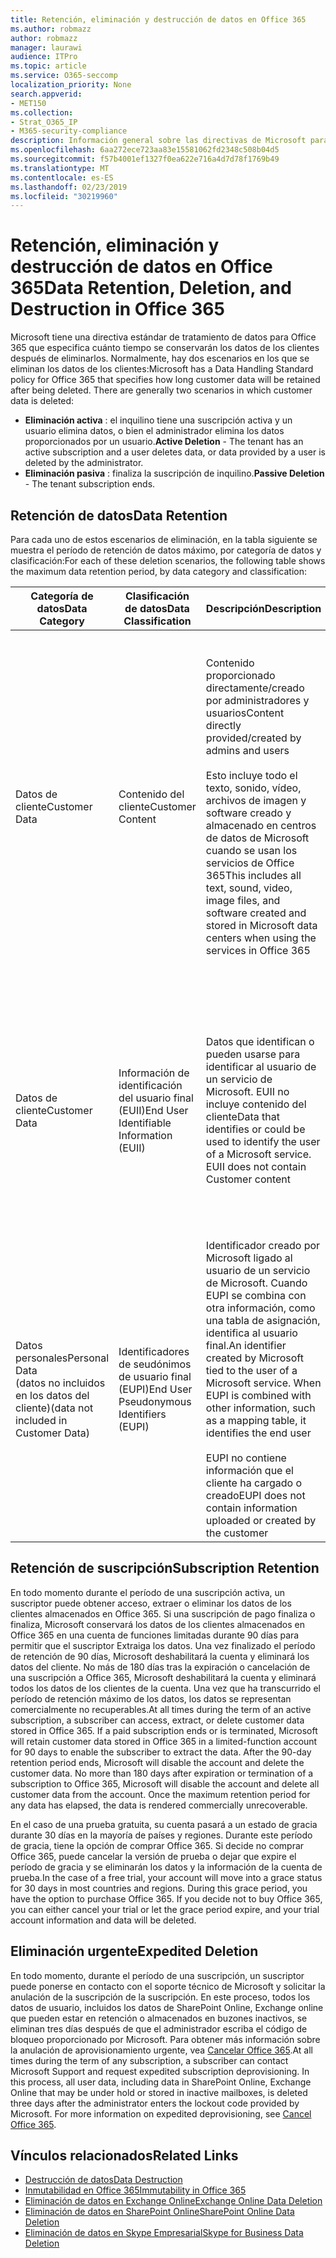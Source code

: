 ```yaml
---
title: Retención, eliminación y destrucción de datos en Office 365
ms.author: robmazz
author: robmazz
manager: laurawi
audience: ITPro
ms.topic: article
ms.service: O365-seccomp
localization_priority: None
search.appverid:
- MET150
ms.collection:
- Strat_O365_IP
- M365-security-compliance
description: Información general sobre las directivas de Microsoft para Office 365 relacionadas con la retención, eliminación y destrucción de datos.
ms.openlocfilehash: 6aa272ece723aa83e15581062fd2348c508b04d5
ms.sourcegitcommit: f57b4001ef1327f0ea622e716a4d7d78f1769b49
ms.translationtype: MT
ms.contentlocale: es-ES
ms.lasthandoff: 02/23/2019
ms.locfileid: "30219960"
---
```

# <a name="data-retention-deletion-and-destruction-in-office-365"></a><span data-ttu-id="6061b-103">Retención, eliminación y destrucción de datos en Office 365</span><span class="sxs-lookup"><span data-stu-id="6061b-103">Data Retention, Deletion, and Destruction in Office 365</span></span>

<span data-ttu-id="6061b-p101">Microsoft tiene una directiva estándar de tratamiento de datos para Office 365 que especifica cuánto tiempo se conservarán los datos de los clientes después de eliminarlos. Normalmente, hay dos escenarios en los que se eliminan los datos de los clientes:</span><span class="sxs-lookup"><span data-stu-id="6061b-p101">Microsoft has a Data Handling Standard policy for Office 365 that specifies how long customer data will be retained after being deleted. There are generally two scenarios in which customer data is deleted:</span></span>

- <span data-ttu-id="6061b-106">**Eliminación activa** : el inquilino tiene una suscripción activa y un usuario elimina datos, o bien el administrador elimina los datos proporcionados por un usuario.</span><span class="sxs-lookup"><span data-stu-id="6061b-106">**Active Deletion** - The tenant has an active subscription and a user deletes data, or data provided by a user is deleted by the administrator.</span></span>
- <span data-ttu-id="6061b-107">**Eliminación pasiva** : finaliza la suscripción de inquilino.</span><span class="sxs-lookup"><span data-stu-id="6061b-107">**Passive Deletion** - The tenant subscription ends.</span></span>

## <a name="data-retention"></a><span data-ttu-id="6061b-108">Retención de datos</span><span class="sxs-lookup"><span data-stu-id="6061b-108">Data Retention</span></span>

<span data-ttu-id="6061b-109">Para cada uno de estos escenarios de eliminación, en la tabla siguiente se muestra el período de retención de datos máximo, por categoría de datos y clasificación:</span><span class="sxs-lookup"><span data-stu-id="6061b-109">For each of these deletion scenarios, the following table shows the maximum data retention period, by data category and classification:</span></span>

| <span data-ttu-id="6061b-110">Categoría de datos</span><span class="sxs-lookup"><span data-stu-id="6061b-110">Data Category</span></span> | <span data-ttu-id="6061b-111">Clasificación de datos</span><span class="sxs-lookup"><span data-stu-id="6061b-111">Data Classification</span></span> | <span data-ttu-id="6061b-112">Descripción</span><span class="sxs-lookup"><span data-stu-id="6061b-112">Description</span></span> | <span data-ttu-id="6061b-113">Ejemplos</span><span class="sxs-lookup"><span data-stu-id="6061b-113">Examples</span></span> | <span data-ttu-id="6061b-114">Período de retención</span><span class="sxs-lookup"><span data-stu-id="6061b-114">Retention Period</span></span> |
|-----------------|-----------------|-----------------|----------------------------------|-------------------------------|
| <span data-ttu-id="6061b-115">Datos de cliente</span><span class="sxs-lookup"><span data-stu-id="6061b-115">Customer Data</span></span> | <span data-ttu-id="6061b-116">Contenido del cliente</span><span class="sxs-lookup"><span data-stu-id="6061b-116">Customer Content</span></span>| <span data-ttu-id="6061b-117">Contenido proporcionado directamente/creado por administradores y usuarios</span><span class="sxs-lookup"><span data-stu-id="6061b-117">Content directly provided/created by admins and users</span></span> <br><br> <span data-ttu-id="6061b-118">Esto incluye todo el texto, sonido, vídeo, archivos de imagen y software creado y almacenado en centros de datos de Microsoft cuando se usan los servicios de Office 365</span><span class="sxs-lookup"><span data-stu-id="6061b-118">This includes all text, sound, video, image files, and software created and stored in Microsoft data centers when using the services in Office 365</span></span> | <span data-ttu-id="6061b-119">Algunos ejemplos de las aplicaciones de Office 365 más usadas que permiten a los usuarios crear datos son Word, Excel, PowerPoint, Outlook y OneNote</span><span class="sxs-lookup"><span data-stu-id="6061b-119">Examples of the most commonly used Office 365 applications which allow users to author data include Word, Excel, PowerPoint, Outlook and OneNote</span></span> <br><br> <span data-ttu-id="6061b-120">El contenido del cliente también incluye secretos de propiedad del cliente o proporcionados (contraseñas, certificados, claves de cifrado, claves de almacenamiento)</span><span class="sxs-lookup"><span data-stu-id="6061b-120">Customer content also includes customer-owned/provided secrets (passwords, certificates, encryption keys, storage keys)</span></span> | <span data-ttu-id="6061b-121">**Escenario de eliminación activa:** como máximo 30 días</span><span class="sxs-lookup"><span data-stu-id="6061b-121">**Active Deletion Scenario:** at most 30 days</span></span> <br><br> <span data-ttu-id="6061b-122">**Escenario de eliminación pasiva:** como máximo 180 días</span><span class="sxs-lookup"><span data-stu-id="6061b-122">**Passive Deletion Scenario:** at most 180 days</span></span> |
| <span data-ttu-id="6061b-123">Datos de cliente</span><span class="sxs-lookup"><span data-stu-id="6061b-123">Customer Data</span></span> | <span data-ttu-id="6061b-124">Información de identificación del usuario final (EUII)</span><span class="sxs-lookup"><span data-stu-id="6061b-124">End User Identifiable Information (EUII)</span></span> | <span data-ttu-id="6061b-p102">Datos que identifican o pueden usarse para identificar al usuario de un servicio de Microsoft. EUII no incluye contenido del cliente</span><span class="sxs-lookup"><span data-stu-id="6061b-p102">Data that identifies or could be used to identify the user of a Microsoft service. EUII does not contain Customer content</span></span> | <span data-ttu-id="6061b-127">Nombre de usuario o nombre para mostrar (Dominio\nombre de usuario)</span><span class="sxs-lookup"><span data-stu-id="6061b-127">User name or display name (DOMAIN\UserName)</span></span> <br><br> <span data-ttu-id="6061b-128">Nombre principal de usuario (nombre @ dominio)</span><span class="sxs-lookup"><span data-stu-id="6061b-128">User principal name (name@domain)</span></span> <br><br>  <span data-ttu-id="6061b-129">Direcciones IP específicas del usuario</span><span class="sxs-lookup"><span data-stu-id="6061b-129">User-specific IP addresses</span></span> | <span data-ttu-id="6061b-130">**Escenario de eliminación activa:** como máximo de 180 días (solo una acción de administrador de inquilinos)</span><span class="sxs-lookup"><span data-stu-id="6061b-130">**Active Deletion Scenario:** at most 180 days (only a tenant administrator action)</span></span> <br><br> <span data-ttu-id="6061b-131">**Escenario de eliminación pasiva:** como máximo 180 días</span><span class="sxs-lookup"><span data-stu-id="6061b-131">**Passive Deletion Scenario:** at most 180 days</span></span> |
| <span data-ttu-id="6061b-132">Datos personales</span><span class="sxs-lookup"><span data-stu-id="6061b-132">Personal Data</span></span> <br> <span data-ttu-id="6061b-133">(datos no incluidos en los datos del cliente)</span><span class="sxs-lookup"><span data-stu-id="6061b-133">(data not included in Customer Data)</span></span> | <span data-ttu-id="6061b-134">Identificadores de seudónimos de usuario final (EUPI)</span><span class="sxs-lookup"><span data-stu-id="6061b-134">End User Pseudonymous Identifiers (EUPI)</span></span> | <span data-ttu-id="6061b-p103">Identificador creado por Microsoft ligado al usuario de un servicio de Microsoft. Cuando EUPI se combina con otra información, como una tabla de asignación, identifica al usuario final.</span><span class="sxs-lookup"><span data-stu-id="6061b-p103">An identifier created by Microsoft tied to the user of a Microsoft service. When EUPI is combined with other information, such as a mapping table, it identifies the end user</span></span> <br><br> <span data-ttu-id="6061b-137">EUPI no contiene información que el cliente ha cargado o creado</span><span class="sxs-lookup"><span data-stu-id="6061b-137">EUPI does not contain information uploaded or created by the customer</span></span> | <span data-ttu-id="6061b-138">GUID de usuario, PUIDs o SID</span><span class="sxs-lookup"><span data-stu-id="6061b-138">User GUIDs, PUIDs, or SIDs</span></span> <br><br> <span data-ttu-id="6061b-139">Identificadores de sesión</span><span class="sxs-lookup"><span data-stu-id="6061b-139">Session IDs</span></span> | <span data-ttu-id="6061b-140">**Escenario de eliminación activa:** como máximo 30 días</span><span class="sxs-lookup"><span data-stu-id="6061b-140">**Active Deletion Scenario:** at most 30 days</span></span> <br><br> <span data-ttu-id="6061b-141">**Escenario de eliminación pasiva:** como máximo 180 días</span><span class="sxs-lookup"><span data-stu-id="6061b-141">**Passive Deletion Scenario:** at most 180 days</span></span> |

## <a name="subscription-retention"></a><span data-ttu-id="6061b-142">Retención de suscripción</span><span class="sxs-lookup"><span data-stu-id="6061b-142">Subscription Retention</span></span>

<span data-ttu-id="6061b-p104">En todo momento durante el período de una suscripción activa, un suscriptor puede obtener acceso, extraer o eliminar los datos de los clientes almacenados en Office 365. Si una suscripción de pago finaliza o finaliza, Microsoft conservará los datos de los clientes almacenados en Office 365 en una cuenta de funciones limitadas durante 90 días para permitir que el suscriptor Extraiga los datos. Una vez finalizado el período de retención de 90 días, Microsoft deshabilitará la cuenta y eliminará los datos del cliente. No más de 180 días tras la expiración o cancelación de una suscripción a Office 365, Microsoft deshabilitará la cuenta y eliminará todos los datos de los clientes de la cuenta. Una vez que ha transcurrido el período de retención máximo de los datos, los datos se representan comercialmente no recuperables.</span><span class="sxs-lookup"><span data-stu-id="6061b-p104">At all times during the term of an active subscription, a subscriber can access, extract, or delete customer data stored in Office 365. If a paid subscription ends or is terminated, Microsoft will retain customer data stored in Office 365 in a limited-function account for 90 days to enable the subscriber to extract the data. After the 90-day retention period ends, Microsoft will disable the account and delete the customer data. No more than 180 days after expiration or termination of a subscription to Office 365, Microsoft will disable the account and delete all customer data from the account. Once the maximum retention period for any data has elapsed, the data is rendered commercially unrecoverable.</span></span>

<span data-ttu-id="6061b-p105">En el caso de una prueba gratuita, su cuenta pasará a un estado de gracia durante 30 días en la mayoría de países y regiones. Durante este período de gracia, tiene la opción de comprar Office 365. Si decide no comprar Office 365, puede cancelar la versión de prueba o dejar que expire el período de gracia y se eliminarán los datos y la información de la cuenta de prueba.</span><span class="sxs-lookup"><span data-stu-id="6061b-p105">In the case of a free trial, your account will move into a grace status for 30 days in most countries and regions. During this grace period, you have the option to purchase Office 365. If you decide not to buy Office 365, you can either cancel your trial or let the grace period expire, and your trial account information and data will be deleted.</span></span>

## <a name="expedited-deletion"></a><span data-ttu-id="6061b-151">Eliminación urgente</span><span class="sxs-lookup"><span data-stu-id="6061b-151">Expedited Deletion</span></span>
<span data-ttu-id="6061b-p106">En todo momento, durante el período de una suscripción, un suscriptor puede ponerse en contacto con el soporte técnico de Microsoft y solicitar la anulación de la suscripción de la suscripción. En este proceso, todos los datos de usuario, incluidos los datos de SharePoint Online, Exchange online que pueden estar en retención o almacenados en buzones inactivos, se eliminan tres días después de que el administrador escriba el código de bloqueo proporcionado por Microsoft. Para obtener más información sobre la anulación de aprovisionamiento urgente, vea [Cancelar Office 365](https://support.office.com/article/Cancel-Office-365-for-business-b1bc0bef-4608-4601-813a-cdd9f746709a).</span><span class="sxs-lookup"><span data-stu-id="6061b-p106">At all times during the term of any subscription, a subscriber can contact Microsoft Support and request expedited subscription deprovisioning. In this process, all user data, including data in SharePoint Online, Exchange Online that may be under hold or stored in inactive mailboxes, is deleted three days after the administrator enters the lockout code provided by Microsoft. For more information on expedited deprovisioning, see [Cancel Office 365](https://support.office.com/article/Cancel-Office-365-for-business-b1bc0bef-4608-4601-813a-cdd9f746709a).</span></span>

## <a name="related-links"></a><span data-ttu-id="6061b-155">Vínculos relacionados</span><span class="sxs-lookup"><span data-stu-id="6061b-155">Related Links</span></span>
- [<span data-ttu-id="6061b-156">Destrucción de datos</span><span class="sxs-lookup"><span data-stu-id="6061b-156">Data Destruction</span></span>](office-365-data-destruction.md)
- [<span data-ttu-id="6061b-157">Inmutabilidad en Office 365</span><span class="sxs-lookup"><span data-stu-id="6061b-157">Immutability in Office 365</span></span>](office-365-data-immutability.md)
- [<span data-ttu-id="6061b-158">Eliminación de datos en Exchange Online</span><span class="sxs-lookup"><span data-stu-id="6061b-158">Exchange Online Data Deletion</span></span>](office-365-exchange-online-data-deletion.md)
- [<span data-ttu-id="6061b-159">Eliminación de datos en SharePoint Online</span><span class="sxs-lookup"><span data-stu-id="6061b-159">SharePoint Online Data Deletion</span></span>](office-365-sharepoint-online-data-deletion.md)
- [<span data-ttu-id="6061b-160">Eliminación de datos en Skype Empresarial</span><span class="sxs-lookup"><span data-stu-id="6061b-160">Skype for Business Data Deletion</span></span>](office-365-skype-data-deletion.md)